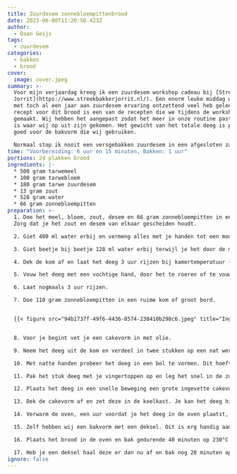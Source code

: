 ```yaml
---
title: Zuurdesem zonnebloempittenbrood
date: 2023-06-08T11:20:50.423Z
author:
  - Daan Geijs
tags:
  - zuurdesem
categories:
  - bakken
  - brood
cover:
  image: cover.jpeg
summary: >-
  Voor mijn verjaardag kreeg ik een zuurdesem workshop cadeau bij [Streekbakker
  Jorrit](https://www.streekbakkerjorrit.nl/). Een enorm leuke middag waar ik
  met toch al een jaar aan zuurdesem ervaring ontzettend veel heb geleerd. Het
  recept voor dit brood is een van de recepten die we tijdens de workshop hebben
  gemaakt. Wij hebben het aangepast zodat het meer in onze routine past en dit
  is waar wij op uit zijn gekomen. Het gewicht van het totale deeg is precies
  goed voor de bakvorm die wij gebruiken. 
  
  Normaal stop ik nooit een versgebakken zuurdesem in een afgesloten zak, maar het fijne van dit brood is dat het afgesloten in een zak ontzettend lang vers blijft en prima blijft smaken. Perfect voor tijdens een werkweek. 
time: "Voorbereiding: 6 uur en 15 minuten, Bakken: 1 uur"
portions: 24 plakken brood
ingredients: |-
  * 500 gram tarwemeel
  * 100 gram tarwebloem
  * 180 gram tarwe zuurdesem
  * 13 gram zout
  * 528 gram water
  * 66 gram zonnebloempitten
preparation: >-
  1. Doe het meel, bloem, zout, desem en 66 gram zonnebloempitten in een kom.
  Zorg dat je het zout en desem van elkaar gescheiden houdt.

  2. Giet 400 ml water erbij en vermeng alles met je handen tot een modderachtige massa, je kan hier ook prima een staande mixer voor gebruiken.

  3. Giet beetje bij beetje 128 ml water erbij terwijl je het door de massa mengt (inwassen).

  4. Dek de kom af en laat het deeg 3 uur rijzen bij kamertemperatuur (20°C).

  5. Vouw het deeg met een vochtige hand, door het te roeren of te vouwen.

  6. Laat nogmaals 3 uur rijzen.

  7. Doe 110 gram zonnebloempitten in een ruime kom of groot bord.


  {{< figure src="94b1737f-49f6-4436-8574-238410b298c6.jpeg" title="Ingevette bakvorm met daarin de twee stukken deeg" >}}


  8. Voor je begint vet je een cakevorm in met olie.

  9. Neem het deeg uit de kom en verdeel in twee stukken op een nat werkblad.

  10. Met natte handen probeer het deeg in een bol te vormen. Dit hoeft niet perfect te zijn.

  11. Pak het stuk deeg met je vingertoppen op en leg het snel in de zonnebloempitten. Pak nu weer het deegstuk op met je vingertoppen em draai het snel om. De zonnebloempitten zullen nu aan de bovenkant van het deeg zitten.

  12. Plaats het deeg in een snelle beweging een grote ingevette cakevorm. Doe dit weer door met je vingertoppen het deeg op te tillen. 

  13. Dek de cakevorm af en zet deze in de koelkast. Je kan het deeg hier 8 tot 16 uur laten rijzen. Perfect dus om 's avonds te maken en de volgende ochtend te bakken.

  14. Verwarm de oven, een uur voordat je het deeg in de oven plaatst, voor op 250°C.

  15. Zelf hebben wij een bakvorm met een deksel. Dit is erg handig aangezien je dan geen stoom hoeft te creëren. Heb je geen bakvorm met deksel dan kan je een bakje met water in de oven plaatsen om stoom te creëren.

  16. Plaats het brood in de oven en bak gedurende 40 minuten op 230°C.

  17. Heb je een deksel haal deze er dan nu af en bak nog 20 minuten op 210°C.
ignore: false
---
```

